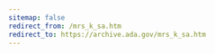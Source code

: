 ```yaml
---
sitemap: false 
redirect_from: /mrs_k_sa.htm 
redirect_to: https://archive.ada.gov/mrs_k_sa.htm 
---
```

